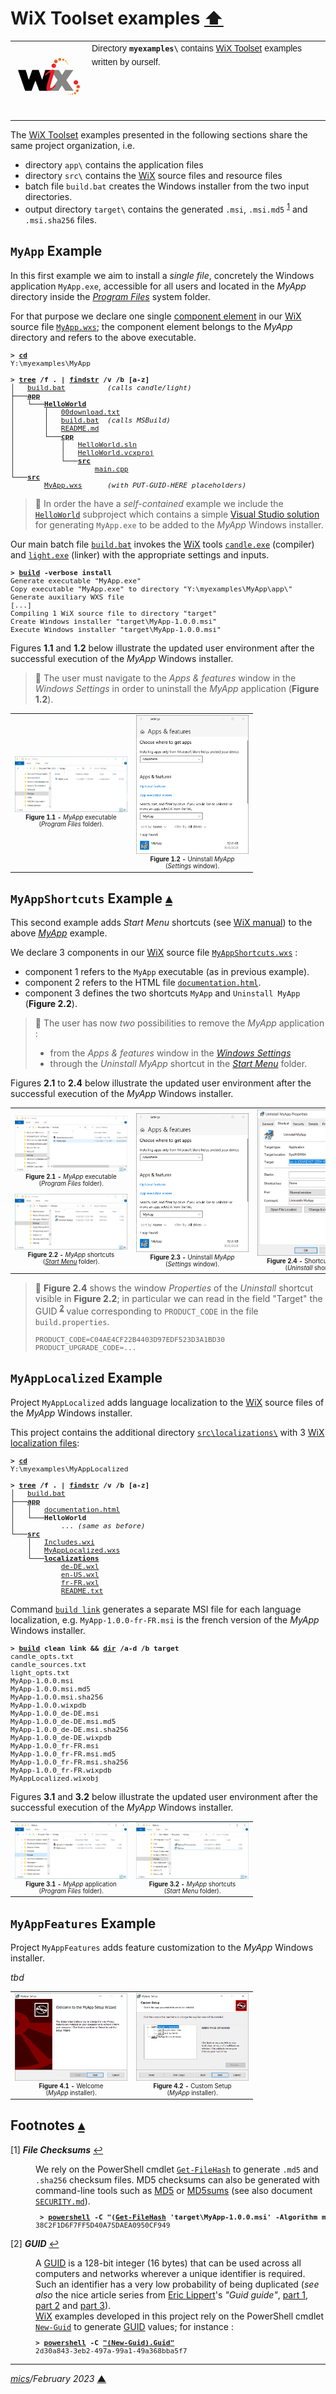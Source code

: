 # <span id="top">WiX Toolset examples</span> <span style="size:30%;"><a href="../README.md">⬆</a></span>

<table style="font-family:Helvetica,Arial;line-height:1.6;">
  <tr>
  <td style="border:0;padding:0 10px 0 0;min-width:120px;">
    <a href="https://wixtoolset.org/" rel="external"><img style="border:0;width:120px;" src="../images/wixtoolset.png" alt="WiX Toolset" /></a>
  </td>
  <td style="border:0;padding:0;vertical-align:text-top;">
    Directory <strong><code>myexamples\</code></strong> contains <a href="https://wixtoolset.org/" rel="external">WiX Toolset</a> examples written by ourself.
  </td>
  </tr>
</table>

The [WiX Toolset][wix_toolset] examples presented in the following sections share the same project organization, i.e.
- directory `app\` contains the application files
- directory `src\` contains the [WiX][wix_toolset] source files and resource files
- batch file `build.bat` creates the Windows installer from the two input directories.
- output directory `target\` contains the generated `.msi`, `.msi.md5` <sup id="anchor_01"><a href="#footnote_01">1</a></sup> and `.msi.sha256` files.

## <span id="myapp">`MyApp` Example</span>

In this first example we aim to install a *single file*, concretely the Windows application `MyApp.exe`, accessible for all users and located in the *MyApp* directory inside the [*Program Files*][windows_program_files] system folder.

For that purpose we declare one single [component element][wix_component] in our [WiX][wix_toolset] source file [`MyApp.wxs`](./MyApp/src/MyApp.wxs); the component element belongs to the *MyApp* directory and refers to the above executable.

<pre style="font-size:80%;">
<b>&gt; <a href="https://docs.microsoft.com/en-us/windows-server/administration/windows-commands/cd">cd</a></b>
Y:\myexamples\MyApp
&nbsp;
<b>&gt; <a href="https://docs.microsoft.com/en-us/windows-server/administration/windows-commands/tree">tree</a> /f . | <a href="https://docs.microsoft.com/en-us/windows-server/administration/windows-commands/findstr">findstr</a> /v /b [a-z]</b>
│   <a href="./MyApp/build.bat">build.bat</a>          <i>(calls candle/light)</i>
├───<a href="./MyApp/app/"><b>app</b></a>
│   └───<a href="./MyApp/app/HelloWorld/"><b>HelloWorld</b></a>
│       │   <a href="./MyApp/app/HelloWorld/00download.txt">00download.txt</a>
│       │   <a href="./MyApp/app/HelloWorld/build.bat">build.bat</a>  <i>(calls MSBuild)</i>
│       │   <a href="./MyApp/app/HelloWorld/README.md">README.md</a>
│       └───<a href="./MyApp/app/HelloWorld/cpp/"><b>cpp</b></a>
│           │   <a href="./MyApp/app/HelloWorld/cpp/HelloWorld.sln">HelloWorld.sln</a>
│           │   <a href="./MyApp/app/HelloWorld/cpp/HelloWorld.vcxproj">HelloWorld.vcxproj</a>
│           └───<a href="./MyApp/app/HelloWorld/cpp/src/"><b>src</b></a>
│                   <a href="./MyApp/app/HelloWorld/cpp/src/main.cpp">main.cpp</a>
└───<a href="./MyApp/src/"><b>src</b></a>
        <a href="./MyApp/src/MyApp.wxs">MyApp.wxs</a>      <i>(with PUT-GUID-HERE placeholders)</i>
</pre>

> **:mag_right:** In order the have a *self-contained* example we include the [`HelloWorld`](./MyApp/HelloWorld/) subproject which contains a simple [Visual Studio solution][vs_solution] for generating `MyApp.exe` to be added to the *MyApp* Windows installer.

Our main batch file [`build.bat`](./MyApp/build.bat) invokes the [WiX][wix_toolset] tools [`candle.exe`][wix_candle] (compiler) and [`light.exe`][wix_light] (linker) with the appropriate settings and inputs.

<pre style="font-size:80%;">
<b>&gt; <a href="./MyApp/build.bat">build</a> -verbose install</b>
Generate executable "MyApp.exe"
Copy executable "MyApp.exe" to directory "Y:\myexamples\MyApp\app\"
Generate auxiliary WXS file
[...]
Compiling 1 WiX source file to directory "target"
Create Windows installer "target\MyApp-1.0.0.msi"
Execute Windows installer "target\MyApp-1.0.0.msi"
</pre>

Figures **1.1** and **1.2** below illustrate the updated user environment after the successful execution of the *MyApp* Windows installer.

> **:mag_right:** The user must navigate to the *Apps &amp; features* window in the *Windows Settings* in order to uninstall the *MyApp* application (**Figure 1.2**).

<table>
<tr>
<td style="text-align:center;">
  <a href="images/MyApp.png"><img style="max-width:180px;" src="images/MyApp.png" /></a>
  <div style="font-size:70%;"><b>Figure 1.1 -</b> <i>MyApp</i> executable<br>(<i>Program Files</i> folder).
</td>
<td style="text-align:center;">
  <a href="images/MyApp_Uninstall.png"><img style="max-width:180px;" src="images/MyApp_Uninstall.png" /></a>
  <div style="font-size:70%;"><b>Figure 1.2 -</b> Uninstall <i>MyApp</i><br/>(<i>Settings</i> window).
</td>
</tr>
</table>

## <span id="myapp_shortcuts">`MyAppShortcuts` Example</span> [**&#x25B4;**](#top)

This second example adds *Start Menu* shortcuts (see [WiX manual](https://wixtoolset.org/documentation/manual/v3/howtos/files_and_registry/create_start_menu_shortcut.html)) to the above [*MyApp*](#myapp) example.

We declare 3 components in our [WiX][wix_toolset] source file [`MyAppShortcuts.wxs`](./MyAppShortcuts/src/MyAppShortcuts.wxs) :
- component 1 refers to the `MyApp` executable (as in previous example).
- component 2 refers to the HTML file [`documentation.html`](./MyAppShortcuts/app/documentation.html).
- component 3 defines the two shortcuts `MyApp` and `Uninstall MyApp` (**Figure 2.2**).

> **:mag_right:** The user has now *two* possibilities to remove the *MyApp* application :
> - from the *Apps &amp; features* window in the [*Windows Settings*][windows_settings]
> - through the *Uninstall MyApp* shortcut in the [*Start Menu*][windows_start_menu] folder.

Figures **2.1** to **2.4** below illustrate the updated user environment after the successful execution of the *MyApp* Windows installer.

<table>
<tr>
<td style="text-align:center;">
  <div>
  <a href="images/MyAppShortcuts.png"><img style="max-width:180px;" src="images/MyAppShortcuts.png" /></a>
  <div style="font-size:70%;"><b>Figure 2.1 -</b> <i>MyApp</i> executable<br/>(<i>Program Files</i> folder).<br/>&nbsp;
  </div>
  <div>
  <a href="images/MyAppShortcuts_StartMenu.png"><img style="max-width:180px;" src="images/MyAppShortcuts_StartMenu.png" /></a>
  <div style="font-size:70%;"><b>Figure 2.2 -</b> <i>MyApp</i> shortcuts<br/>(<a href="https://support.microsoft.com/en-us/windows/see-what-s-on-the-start-menu-a8ccb400-ad49-962b-d2b1-93f453785a13"><i>Start Menu</i></a> folder).
  </div>
</td>
<td style="text-align:center;">
  <a href="images/MyAppShortcuts_Uninstall.png"><img style="max-width:180px;" src="images/MyAppShortcuts_Uninstall.png" /></a>
  <div style="font-size:70%;"><b>Figure 2.3 -</b> Uninstall <i>MyApp</i><br/>(<i>Settings</i> window).
</td>
<td style="text-align:center;">
  <a href="images/MyAppShortcuts_Uninstall_Properties.png"><img style="max-width:180px;" src="images/MyAppShortcuts_Uninstall_Properties.png" /></a>
  <div style="font-size:70%;"><b>Figure 2.4 -</b> Shortcut properties<br/>(<i>Uninstall</i> shortcut).
</td>
</tr>
</table>

> :mag_right: <b>Figure 2.4</b> shows the window <i>Properties</i> of the *Uninstall* shortcut visible in <b>Figure 2.2</b>; in particular we can read in the field "Target" the GUID <sup id="anchor_02"><a href="#footnote_02">2</a></sup> value corresponding to `PRODUCT_CODE` in the file `build.properties`.
> <pre style="font-size:80%;">
> PRODUCT_CODE=C04AE4CF22B4403D97EDF523D3A1BD30
> PRODUCT_UPGRADE_CODE=...
> </pre>

## <span id="myapp_localized">`MyAppLocalized` Example</span>

Project `MyAppLocalized` adds language localization to the [WiX][wix_toolset] source files of the *MyApp* Windows installer.

This project contains the additional directory [`src\localizations\`](./MyAppLocalized/src/localizations/) with 3 [WiX localization files](https://wixtoolset.org//documentation/manual/v3/wixui/wixui_localization.html):

<pre style="font-size:80%;">
<b>&gt; <a href="https://docs.microsoft.com/en-us/windows-server/administration/windows-commands/cd">cd</a></b>
Y:\myexamples\MyAppLocalized
&nbsp;
<b>&gt; <a href="https://docs.microsoft.com/en-us/windows-server/administration/windows-commands/tree">tree</a> /f . | <a href="https://docs.microsoft.com/en-us/windows-server/administration/windows-commands/findstr">findstr</a> /v /b [a-z]</b>
│   <a href="./MyAppLocalized/build.bat">build.bat</a>
├───<a href="./MyAppLocalized/app/"><b>app</b></a>
│   │   <a href="./MyAppLocalized/app/documentation.html">documentation.html</a>
│   └───<b>HelloWorld</b>
│           ... <i>(same as before)</i>
└───<a href="./MyAppLocalized/src/"><b>src</b></a>
    │   <a href="./MyAppLocalized/src/Includes.wxi">Includes.wxi</a>
    │   <a href="./MyAppLocalized/src/MyAppLocalized.wxs">MyAppLocalized.wxs</a>
    └───<a href="./MyAppLocalized/src/localizations/"><b>localizations</b></a>
            <a href="./MyAppLocalized/src/localizations/de-DE.wxl">de-DE.wxl</a>
            <a href="./MyAppLocalized/src/localizations/en-US.xwl">en-US.wxl</a>
            <a href="./MyAppLocalized/src/localizations/fr-FR.wxl">fr-FR.wxl</a>
            <a href="./MyAppLocalized/src/localizations/README.txt">README.txt</a>
</pre>

Command [`build link`](./MyAppLocalized/build.bat) generates a separate MSI file for each language localization, e.g. `MyApp-1.0.0-fr-FR.msi` is the french version of the *MyApp* Windows installer.

<pre style="font-size:80%;">
<b>&gt; <a href="./MyAppLocalized/build.bat">build</a> clean link &amp;&amp; <a href="https://docs.microsoft.com/en-us/windows-server/administration/windows-commands/dir">dir</a> /a-d /b target</b>
candle_opts.txt
candle_sources.txt
light_opts.txt
MyApp-1.0.0.msi
MyApp-1.0.0.msi.md5
MyApp-1.0.0.msi.sha256
MyApp-1.0.0.wixpdb
MyApp-1.0.0_de-DE.msi
MyApp-1.0.0_de-DE.msi.md5
MyApp-1.0.0_de-DE.msi.sha256
MyApp-1.0.0_de-DE.wixpdb
MyApp-1.0.0_fr-FR.msi
MyApp-1.0.0_fr-FR.msi.md5
MyApp-1.0.0_fr-FR.msi.sha256
MyApp-1.0.0_fr-FR.wixpdb
MyAppLocalized.wixobj
</pre>

Figures **3.1** and **3.2** below illustrate the updated user environment after the successful execution of the *MyApp* Windows installer.

<table>
<tr>
<td style="text-align:center;">
  <a href="images/MyAppLocalized_ProgFiles.png"><img style="max-width:180px;" src="images/MyAppLocalized_ProgFiles.png" /></a>
  <div style="font-size:70%;"><b>Figure 3.1 -</b> <i>MyApp</i> application<br>(<i>Program Files</i> folder).
</td>
<td style="text-align:center;">
  <a href="images/MyAppLocalized_StartMenu.png"><img style="max-width:180px;" src="images/MyAppLocalized_StartMenu.png" /></a>
  <div style="font-size:70%;"><b>Figure 3.2 -</b> <i>MyApp</i> shortcuts<br/>(<i>Start Menu</i> folder).
</td>
</tr>
</table>

## <span id="myapp_features">`MyAppFeatures` Example</span>

Project `MyAppFeatures` adds feature customization to the *MyApp* Windows installer.

*tbd*

<table>
<tr>
<td style="text-align:center;">
  <a href="images/MyAppFeatures_Welcome.png"><img style="max-width:180px;" src="images/MyAppFeatures_Welcome.png" /></a>
  <div style="font-size:70%;"><b>Figure 4.1 -</b> Welcome<br>(<i>MyApp</i> installer).
</td>
<td style="text-align:center;">
  <a href="images/MyAppFeatures_Custom.png"><img style="max-width:180px;" src="images/MyAppFeatures_Custom.png" /></a>
  <div style="font-size:70%;"><b>Figure 4.2 -</b> Custom Setup<br/>(<i>MyApp</i> installer).
</td>
</tr>
</table>


## <span id="footnotes">Footnotes</span> [**&#x25B4;**](#top)

<span id="footnote_01">[1]</span> ***File Checksums*** [↩](#anchor_01)

<dl><dd>
We rely on the PowerShell cmdlet <a href="https://docs.microsoft.com/en-us/powershell/module/microsoft.powershell.utility/get-filehash" rel="external" title="Get-FileHash"><code>Get-FileHash</code></a> to generate <code>.md5</code> and <code>.sha256</code> checksum files. MD5 checksums can also be generated with command-line tools such as <a href="https://www.fourmilab.ch/md5/" rel="external" title="MD5">MD5</a> or <a href="http://www.pc-tools.net/win32/md5sums/" rel="external" title="MD5sums">MD5sums</a> (see also document <a href="../SECURITY.md"><code>SECURITY.md</code></a>).
</dd>
<dd>
<pre style="font-size:80%;">
<b> &gt; <a href="https://docs.microsoft.com/en-us/powershell/module/microsoft.powershell.core/about/about_powershell_exe?view=powershell-5.1">powershell</a> -C "(<a href="https://docs.microsoft.com/en-us/powershell/module/microsoft.powershell.utility/get-filehash" rel="external" title="Get-FileHash">Get-FileHash</a> 'target\MyApp-1.0.0.msi' -Algorithm md5).Hash"</b>
38C2F1D6F7FF5D40A75DAEA0950CF949
</pre>
</dd></dl>

<span id="footnote_02">[2]</span> ***GUID*** [↩](#anchor_02)

<dl><dd>
A <a href="http://guid.one/guid" rel="external">GUID</a> is a 128-bit integer (16 bytes) that can be used across all computers and networks wherever a unique identifier is required. Such an identifier has a very low probability of being duplicated (<i>see also</i> the nice article series from <a href="https://ericlippert.com/about-eric-lippert/">Eric Lippert</a>'s <i>"Guid guide"</i>, <a href="https://ericlippert.com/2012/04/24/guid-guide-part-one/">part 1</a>, <a href="https://ericlippert.com/2012/04/30/guid-guide-part-two/">part 2</a> and <a href="https://ericlippert.com/2012/05/07/guid-guide-part-three/">part 3</a>).
</dd>
<dd>
<a href="https://wixtoolset.org/">WiX</a> examples developed in this project rely on the PowerShell cmdlet <a href="https://docs.microsoft.com/en-us/powershell/module/microsoft.powershell.utility/new-guid?view=powershell-7.2#examples"><code>New-Guid</code></a> to generate <a href="http://guid.one/guid" rel="external">GUID</a> values; for instance :
</dd>
<dd>
<pre style="font-size:80%;">
<b>&gt; <a href="https://docs.microsoft.com/en-us/powershell/module/microsoft.powershell.core/about/about_powershell_exe?view=powershell-5.1">powershell</a> -C <a href="https://docs.microsoft.com/en-us/powershell/module/microsoft.powershell.utility/new-guid?view=powershell-7.2#examples">"(New-Guid).Guid"</a></b>
2d30a843-3eb2-497a-99a1-49a368bba5f7
</pre>
</dd></dl>

***

*[mics](https://lampwww.epfl.ch/~michelou/)/February 2023* [**&#9650;**](#top)
<span id="bottom">&nbsp;</span>

<!-- link refs -->

[MiniAppKiller]: https://heiswayi.nrird.com/get-started-with-wix-toolset
[uberAgent]: https://helgeklein.com/blog/real-world-example-wix-msi-application-installer/
[vs_solution]: https://docs.microsoft.com/en-us/visualstudio/extensibility/internals/solution-dot-sln-file?view=vs-2022
[windows_program_files]: https://en.wikipedia.org/wiki/Program_Files
[windows_settings]: https://support.microsoft.com/en-us/windows/find-settings-in-windows-10-6ffbef87-e633-45ac-a1e8-b7a834578ac6
[windows_start_menu]: https://support.microsoft.com/en-us/windows/see-what-s-on-the-start-menu-a8ccb400-ad49-962b-d2b1-93f453785a13
[wix_candle]: https://wixtoolset.org/documentation/manual/v3/overview/candle.html
[wix_component]: https://wixtoolset.org/documentation/manual/v3/xsd/wix/component.html
[wix_light]: https://wixtoolset.org/documentation/manual/v3/overview/light.html
[wix_toolset]: https://wixtoolset.org/
